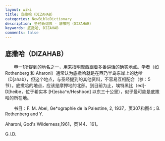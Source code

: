 ```yaml
---
layout: wiki
title: 底撒哈（DIZAHAB）
categories: NewBibleDictionary
description: 圣经新词典 - 底撒哈（DIZAHAB）
keywords: 底撒哈, DIZAHAB
comments: false
---
```


## 底撒哈（DIZAHAB）

　　申一1所提到的地名之一，用来指明摩西跟着多番讲话的确实地点。学者（如 Rothenberg 和 Aharoni）通常认为底撒哈就是在西乃半岛东岸上的达哈（D[ahab），但这个地点，与圣经提到的其他资料，不容易互相配合（参：5节）。底撒哈的地点，应该是摩押地的北部。到目前为止，埃特黑比（ed[-D[heibe，位于希实本 [H]esba^n/Heshbon] 以东三十公里），似乎最可能是底撒哈的所在地。

　　书目：F. M. Abel, Ge*ographie de la Palestine, 2, 1937，页307和图4；B. Rothenberg and Y.

Aharoni, God's Wilderness,1961，页144、161。

G.I.D.








